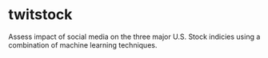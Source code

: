 # twitstock
Assess impact of social media on the three major U.S. Stock indicies using a combination of machine learning techniques.
